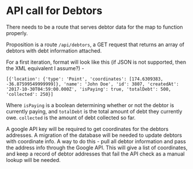 # API call for Debtors

There needs to be a route that serves debtor data for the map to function properly.

Proposition is a route `/api/debtors`, a GET request that returns an array of debtors with debt information attached.

For a first iteration, format will look like this (if JSON is not supported, then the XML equivalent I assume?) -

```
[{'location': {'type': 'Point', 'coordinates': [174.6309383, -36.87599549999999]}, 'name': 'John Doe', 'id': 3807, 'createdAt': '2017-10-30T04:59:00.000Z', 'isPaying': true, 'totalDebt': 500, 'collected': 250}]
```
Where `isPaying` is a boolean determining whether or not the debtor is currently paying, and `totalDebt` is the total amount of debt they currently owe. `collected` is the amount of debt collected so far.

A google API key will be required to get coordinates for the debtors addresses. A migration of the database will be needed to update debtors with coordinate info. A way to do this - pull all debtor information and pass the address info through the Google API. This will give a list of coordinates, and keep a record of debtor addresses that fail the API check as a manual lookup will be needed.
